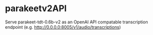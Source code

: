 # parakeetv2API
Serve parakeet-tdt-0.6b-v2 as an OpenAI API compatable transcription endpoint (e.g. http://0.0.0.0:8005/v1/audio/transcriptions)
